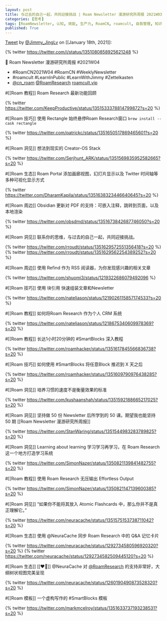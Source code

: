 ```yaml
---
layout: post
title: 与过去的自己一起，共同迎接挑战 | Roam Newsletter 漫游研究所周报 2021W03
categories: [思考]
tags: [RoamNewsletter, 认知, 效能, 生产力, RoamCN, roamcult, 自我管理, 知识创造, RoamResearch]
published: True
---
```


[Tweet](https://twitter.com/i/status/1351080858925621248) by [@Jimmy_JingLv](https://twitter.com/Jimmy_JingLv) on [[January 18th, 2021]]:

{% twitter https://twitter.com/i/status/1351080858925621248 %}

📮 Roam Newsletter 漫游研究所周报 #2021W04

- #RoamCN2021W04 #RoamCN #WeeklyNewsletter
- #roamcult #LearnInPublic #LearnWithJimmy #Zettelkasten
- [@cn_roam](https://twitter.com/cn_roam) [@RoamResearch](https://twitter.com/RoamResearch) [roamcult.vip](http://roamcult.vip)

#[[Roam 教程]] Roam Research 最新功能回顾

{% twitter https://twitter.com/KeepProductive/status/1351533378814799872?s=20 %}

#[[Roam 技巧]] 使用 Rectangle 始终悬停Roam Research窗口 `brew install --cask rectangle`

{% twitter https://twitter.com/patrickc/status/1351650517869465601?s=20 %}

#[[Roam 洞见]] 想法到现实的 Creator-OS Stack

{% twitter https://twitter.com/Serjhunt_ARK/status/1351569835952582665?s=20 %}

#[[Roam 生态]] Roam Portal 添加画廊视图，幻灯片显示以及 Twitter 时间轴等多种可视化显示方式

{% twitter https://twitter.com/DharamKapila/status/1351638323446640645?s=20 %}

#[[Roam 周边]] Obsidian 更新对 PDF 的支持：可嵌入注释，跳转到页面，以及本地渲染

{% twitter https://twitter.com/obsdmd/status/1351673842687746050?s=20 %}

#[[Roam 洞见]] 联系你的思维，与过去的自己一起，共同迎接挑战。

{% twitter https://twitter.com/rroudt/status/1351629572551356418?s=20 %}
{% twitter https://twitter.com/rroudt/status/1351629562254389252?s=20 %}

#[[Roam 周边]] 使用 Refind 作为 RSS 阅读器，为你发现感兴趣的相关文章

{% twitter https://twitter.com/shuomi3/status/1219322686079492096 %}

#[[Roam 技巧]] 使用 块引用 快速组装文章和Newsletter

{% twitter https://twitter.com/nateliason/status/1219026115857174533?s=20 %}

#[[Roam 教程]] 如何将Roam Research 作为个人 CRM 系统

{% twitter https://twitter.com/nateliason/status/1218675340609978369?s=20 %}

#[[Roam 教程]] 长达1小时20分钟的 #SmartBlocks 深入教程

{% twitter https://twitter.com/roamhacker/status/1351617845566836738?s=20 %}

#[[Roam 技巧]] 如何使用 #SmartBlocks 将任意Block 推迟到 X 天之后

{% twitter https://twitter.com/roamhacker/status/1351609790976438285?s=20 %}

#[[Roam 洞见]] 培养习惯的速度不是衡量效果的标准

{% twitter https://twitter.com/kushaanshah/status/1351592188665217025?s=20 %}

#[[Roam 洞见]] 坚持做 50 份 Newsletter 后所学到的 50 课。期望我也能坚持 50 期 [[Roam Newsletter 漫游研究所周报]]

{% twitter https://twitter.com/StanWaring/status/1351544983283789825?s=20 %}

#[[Roam 洞见]] Learning about learning 学习学习再学习，在 Roam Research 这一个地方打造学习系统

{% twitter https://twitter.com/SimonNazer/status/1350821139841482755?s=20 %}

#[[Roam 教程]] 使用 Roam Research 无压输出 Effortless Output

{% twitter https://twitter.com/SimonNazer/status/1350821147139600385?s=20 %}

#[[Roam 洞见]] “如果你不能将其放入 Atomic Flashcards 中，那么你并不是真正理解它。”

{% twitter https://twitter.com/neuracache/status/1351575153738711042?s=20 %}

#[[Roam 生态]] 使用 @NeuraCache 同步 Roam Research 中的 Q&amp;A 记忆卡片

{% twitter https://twitter.com/neuracache/status/1292734580596920320?s=20 %}
{% twitter https://twitter.com/neuracache/status/1292734582509445120?s=20 %}

#[[Roam 生态]] [[❤️🧠]] @NeuraCache 对 [@RoamResearch](https://twitter.com/RoamResearch) 的支持非常好，大纲树状视图完美呈现

{% twitter https://twitter.com/neuracache/status/1260190490873528320?s=20 %}

#[[Roam 模板]] 一个虚构写作的 #SmartBlocks 模板

{% twitter https://twitter.com/markmcelroy/status/1351633737193238531?s=20 %}
